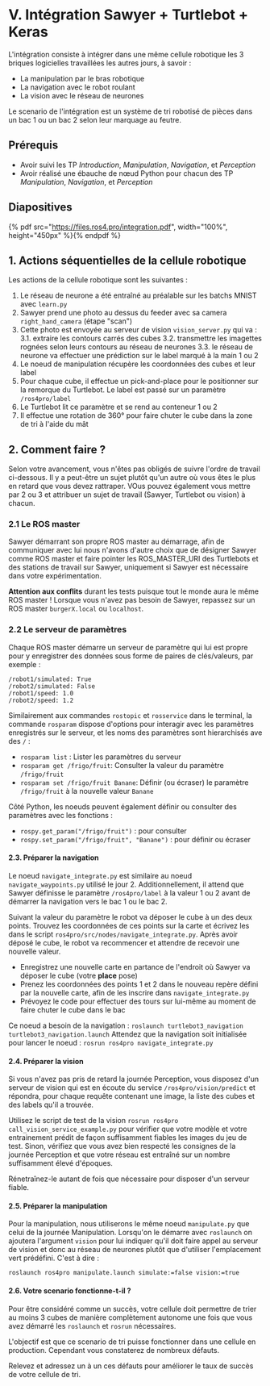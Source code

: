 # V. Intégration Sawyer + Turtlebot + Keras

L'intégration consiste à intégrer dans une même cellule robotique les 3 briques logicielles travaillées les autres jours, à savoir :
* La manipulation par le bras robotique
* La navigation avec le robot roulant
* La vision avec le réseau de neurones

Le scenario de l'intégration est un système de tri robotisé de pièces dans un bac 1 ou un bac 2 selon leur marquage au feutre.

## Prérequis

* Avoir suivi les TP *Introduction*, *Manipulation*, *Navigation*, et *Perception* 
* Avoir réalisé une ébauche de nœud Python pour chacun des TP *Manipulation*, *Navigation*, et *Perception*

## Diapositives

{% pdf src="https://files.ros4.pro/integration.pdf", width="100%", height="450px" %}{% endpdf %}

## 1. Actions séquentielles de la cellule robotique

Les actions de la cellule robotique sont les suivantes :

1. Le réseau de neurone a été entraîné au préalable sur les batchs MNIST avec `learn.py`
2. Sawyer prend une photo au dessus du feeder avec sa camera `right_hand_camera` (étape "scan")
3. Cette photo est envoyée au serveur de vision `vision_server.py` qui va :
  3.1. extraire les contours carrés des cubes
  3.2. transmettre les imagettes rognées selon leurs contours au réseau de neurones
  3.3. le réseau de neurone va effectuer une prédiction sur le label marqué à la main 1 ou 2
4. Le noeud de manipulation récupère les coordonnées des cubes et leur label
5. Pour chaque cube, il effectue un pick-and-place pour le positionner sur la remorque du Turtlebot. Le label est passé sur un paramètre `/ros4pro/label`
6. Le Turtlebot lit ce paramètre et se rend au conteneur 1 ou 2
7. Il effectue une rotation de 360° pour faire chuter le cube dans la zone de tri à l'aide du mât

## 2. Comment faire ?

Selon votre avancement, vous n'êtes pas obligés de suivre l'ordre de travail ci-dessous. Il y a peut-être un sujet plutôt qu'un autre où vous êtes le plus en retard que vous devez rattraper. VOus pouvez également vous mettre par 2 ou 3 et attribuer un sujet de travail (Sawyer, Turtlebot ou vision) à chacun.

### 2.1 Le ROS master
Sawyer démarrant son propre ROS master au démarrage, afin de communiquer avec lui nous n'avons d'autre choix que de désigner Sawyer comme ROS master et faire pointer les ROS_MASTER_URI des Turtlebots et des stations de travail sur Sawyer, uniquement si Sawyer est nécessaire dans votre expérimentation.

**Attention aux conflits** durant les tests puisque tout le monde aura le même ROS master ! Lorsque vous n'avez pas besoin de Sawyer, repassez sur un ROS master `burgerX.local` ou `localhost`.

### 2.2 Le serveur de paramètres
Chaque ROS master démarre un serveur de paramètre qui lui est propre pour y enregistrer des données sous forme de paires de clés/valeurs, par exemple :
```
/robot1/simulated: True
/robot2/simulated: False
/robot1/speed: 1.0
/robot2/speed: 1.2
```
Similairement aux commandes `rostopic` et `rosservice` dans le terminal, la commande `rosparam` dispose d'options pour interagir avec les paramètres enregistrés sur le serveur, et les noms des paramètres sont hierarchisés ave des `/` :
* `rosparam list` : Lister les paramètres du serveur
* `rosparam get /frigo/fruit`: Consulter la valeur du paramètre `/frigo/fruit`
* `rosparam set /frigo/fruit Banane`: Définir (ou écraser) le paramètre `/frigo/fruit` à la nouvelle valeur `Banane`

Côté Python, les noeuds peuvent également définir ou consulter des paramètres avec les fonctions :
* `rospy.get_param("/frigo/fruit")` : pour consulter
* `rospy.set_param("/frigo/fruit", "Banane")` : pour définir ou écraser

#### 2.3. Préparer la navigation
Le noeud `navigate_integrate.py` est similaire au noeud `navigate_waypoints.py` utilisé le jour 2. Additionnellement, il attend que  Sawyer définisse le paramètre `/ros4pro/label` à la valeur 1 ou 2 avant de démarrer la navigation vers le bac 1 ou le bac 2.

Suivant la valeur du paramètre le robot va déposer le cube à un des deux points. Trouvez les coordonnées de ces points sur la carte et écrivez les dans le script `ros4pro/src/nodes/navigate_integrate.py`. Après avoir déposé le cube, le robot va recommencer et attendre de recevoir une nouvelle valeur.

* Enregistrez une nouvelle carte en partance de l'endroit où Sawyer va déposer le cube (votre **place** pose)
* Prenez les coordonnées des points 1 et 2 dans le nouveau repère défini par la nouvelle carte, afin de les inscrire dans `navigate_integrate.py` 
* Prévoyez le code pour effectuer des tours sur lui-même au moment de faire chuter le cube dans le  bac

Ce noeud a besoin de la navigation : `roslaunch turtlebot3_navigation turtlebot3_navigation.launch`
Attendez que la navigation soit initialisée pour lancer le noeud : `rosrun ros4pro navigate_integrate.py`


#### 2.4. Préparer la vision
Si vous n'avez pas pris de retard la journée Perception, vous disposez d'un serveur de vision qui est en écoute du service `/ros4pro/vision/predict` et répondra, pour chaque requête contenant une image, la liste des cubes et des labels qu'il a trouvée.

Utilisez le script de test de la vision `rosrun ros4pro call_vision_service_example.py` pour vérifier que votre modèle et votre entrainement prédit de façon suffisamment fiables les images du jeu de test. Sinon, vérifiez que vous avez bien respecté les consignes de la journée Perception et que votre réseau est entraîné sur un nombre suffisamment élevé d'époques.

Rénetraînez-le autant de fois que nécessaire pour disposer d'un serveur fiable.
 
#### 2.5. Préparer la manipulation
Pour la manipulation, nous utiliserons le même noeud `manipulate.py` que celui de la journée Manipulation. Lorsqu'on le démarre avec `roslaunch` on ajoutera l'argument `vision` pour lui indiquer qu'il doit faire appel au serveur de vision et donc au réseau de neurones plutôt que d'utiliser l'emplacement vert prédéfini. C'est à dire :
```
roslaunch ros4pro manipulate.launch simulate:=false vision:=true
```

#### 2.6. Votre scenario fonctionne-t-il ?
Pour être considéré comme un succès, votre cellule doit permettre de trier au moins 3 cubes de manière complètement autonome une fois que vous avez démarré les `roslaunch` et `rosrun` nécessaires.

L'objectif est que ce scenario de tri puisse fonctionner dans une cellule en production. Cependant vous constaterez de nombreux défauts.

Relevez et adressez un à un ces défauts pour améliorer le taux de succès de votre cellule de tri.
